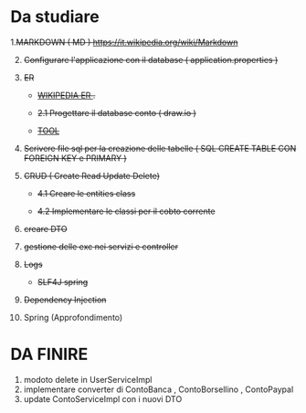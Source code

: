  Da studiare 
=====

1.~~MARKDOWN ( MD ) https://it.wikipedia.org/wiki/Markdown~~

2. ~~Configurare l'applicazione con il database ( application.properties )~~

3. ~~ER~~
    - ~~[WIKIPEDIA ER ](https://it.wikipedia.org/wiki/Modello_E-R#:~:text=Il%20modello%20entit%C3%A0%2Drelazione%20viene,relazione%20(o%20diagramma%20E%2DR)).~~

     - ~~2.1 Progettare il database conto  ( draw.io )~~ 
     - ~~[TOOL](https://dbschema.com/?utm_source=baeldung&utm_medium=ads&utm_campaign=standard1&utm_content=homepage)~~
4. ~~Scrivere file  sql per la creazione delle tabelle ( SQL CREATE TABLE CON FOREIGN KEY  e PRIMARY )~~
5. ~~CRUD ( Create Read Update Delete)~~

     - ~~4.1 Creare le entities class~~

     - ~~4.2 Implementare le classi per il cobto corrente~~
6. ~~creare DTO~~
      
7. ~~gestione delle exc nei servizi e controller~~
8. ~~Logs~~  
     - ~~SLF4J spring~~
9. ~~Dependency Injection~~
10. Spring  (Approfondimento) 


DA FINIRE
=======
1. modoto delete in UserServiceImpl
2. implementare converter di ContoBanca , ContoBorsellino , ContoPaypal
3. update ContoServiceImpl con i nuovi DTO